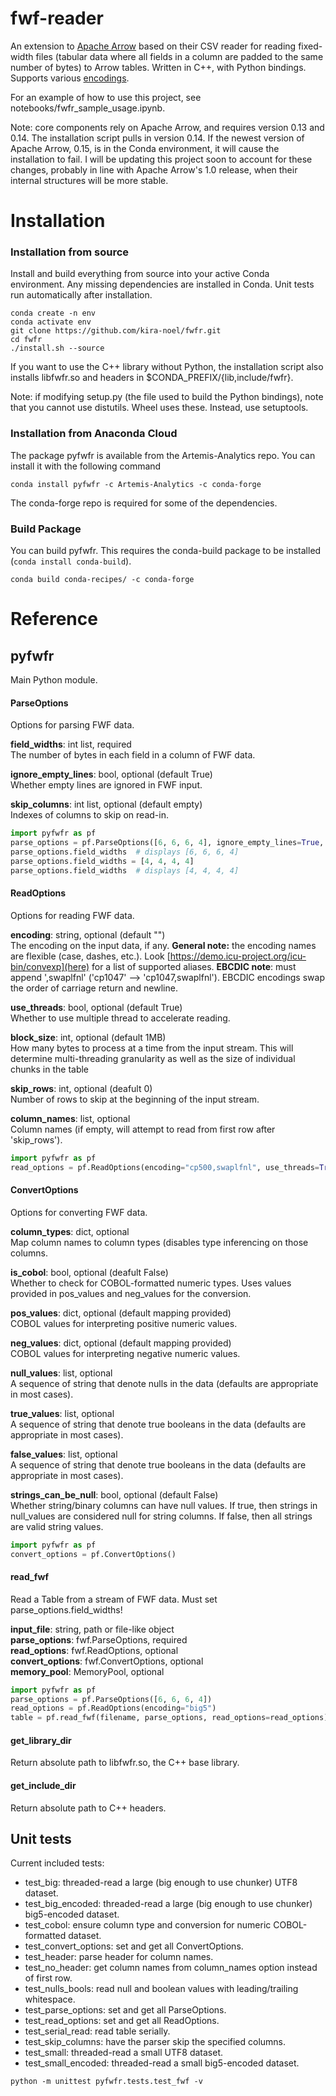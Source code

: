 # fwf-reader
An extension to [Apache Arrow](https://github.com/apache/arrow) based on their CSV 
reader for reading fixed-width files (tabular data where all fields in a column are 
padded to the same number of bytes) to Arrow tables. Written in C++, with Python bindings. 
Supports various [encodings](http://demo.icu-project.org/icu-bin/convexp).

For an example of how to use this project, see notebooks/fwfr_sample_usage.ipynb.

Note: core components rely on Apache Arrow, and requires version 0.13 and 0.14. The installation script pulls in version 0.14. If the newest version of Apache Arrow, 0.15, is in the Conda environment, it will cause the installation to fail. I will be updating this project soon to account for these changes, probably in line with Apache Arrow's 1.0 release, when their internal structures will be more stable.

# Installation
### Installation from source
Install and build everything from source into your active Conda environment. Any
missing dependencies are installed in Conda. Unit tests run automatically after 
installation.
```
conda create -n env
conda activate env
git clone https://github.com/kira-noel/fwfr.git
cd fwfr
./install.sh --source
```
If you want to use the C++ library without Python, the installation script also installs 
libfwfr.so and headers in $CONDA\_PREFIX/{lib,include/fwfr}.

Note: if modifying setup.py (the file used to build the Python bindings), note that you cannot use distutils. Wheel uses these. Instead, use setuptools.

### Installation from Anaconda Cloud
The package pyfwfr is available from the Artemis-Analytics repo. You can install it with the following command
```
conda install pyfwfr -c Artemis-Analytics -c conda-forge
```
The conda-forge repo is required for some of the dependencies.

### Build Package
You can build pyfwfr. This requires the conda-build package to be installed (```conda install conda-build```).
```
conda build conda-recipes/ -c conda-forge
```

# Reference
## pyfwfr
Main Python module.

#### ParseOptions
Options for parsing FWF data.

**field_widths**: int list, required<br>
The number of bytes in each field in a column of FWF data.

**ignore_empty_lines**: bool, optional (default True)<br>
Whether empty lines are ignored in FWF input.

**skip_columns**: int list, optional (default empty)<br>
Indexes of columns to skip on read-in.
```python
import pyfwfr as pf
parse_options = pf.ParseOptions([6, 6, 6, 4], ignore_empty_lines=True, [0, 1, 6])
parse_options.field_widths  # displays [6, 6, 6, 4]
parse_options.field_widths = [4, 4, 4, 4]
parse_options.field_widths  # displays [4, 4, 4, 4]
```

#### ReadOptions
Options for reading FWF data.

**encoding**: string, optional (default "")<br>
The encoding on the input data, if any. **General note:** the encoding names are flexible (case, dashes, etc.).
Look [https://demo.icu-project.org/icu-bin/convexp](here) for a list of supported aliases. **EBCDIC note**: must 
append ',swaplfnl' ('cp1047' --> 'cp1047,swaplfnl'). EBCDIC encodings swap the order of carriage return and newline.

**use_threads**: bool, optional (default True)<br>
Whether to use multiple thread to accelerate reading.

**block_size**: int, optional (default 1MB)<br>
How many bytes to process at a time from the input stream. This will determine multi-threading granularity as well as the size of individual chunks in the table

**skip_rows**: int, optional (deafult 0)<br>
Number of rows to skip at the beginning of the input stream.

**column_names**: list, optional<br>
Column names (if empty, will attempt to read from first row after 'skip\_rows').
```python
import pyfwfr as pf
read_options = pf.ReadOptions(encoding="cp500,swaplfnl", use_threads=True, block_size=1024)
```

#### ConvertOptions
Options for converting FWF data.

**column_types**: dict, optional<br>
Map column names to column types (disables type inferencing on those columns.

**is_cobol**: bool, optional (deafult False)<br>
Whether to check for COBOL-formatted numeric types. Uses values provided in pos\_values and neg\_values
for the conversion.

**pos_values**: dict, optional (default mapping provided)<br>
COBOL values for interpreting positive numeric values.

**neg_values**: dict, optional (default mapping provided)<br>
COBOL values for interpreting negative numeric values.

**null_values**: list, optional<br>
A sequence of string that denote nulls in the data (defaults are appropriate in most cases).

**true_values**: list, optional<br>
A sequence of string that denote true booleans in the data (defaults are appropriate in most cases).

**false_values**: list, optional<br>
A sequence of string that denote true booleans in the data (defaults are appropriate in most cases).

**strings_can_be_null**: bool, optional (default False)<br>
Whether string/binary columns can have null values. If true, then strings in null\_values are considered null for string columns. If false, then all strings are valid string values.
```python
import pyfwfr as pf
convert_options = pf.ConvertOptions()
```

#### read\_fwf
Read a Table from a stream of FWF data. Must set parse\_options.field\_widths!

**input_file**: string, path or file-like object<br>
**parse_options**: fwf.ParseOptions, required<br>
**read_options**: fwf.ReadOptions, optional<br>
**convert_options**: fwf.ConvertOptions, optional<br>
**memory_pool**: MemoryPool, optional<br>
```python
import pyfwfr as pf
parse_options = pf.ParseOptions([6, 6, 6, 4])
read_options = pf.ReadOptions(encoding="big5")
table = pf.read_fwf(filename, parse_options, read_options=read_options)
```

#### get\_library\_dir
Return absolute path to libfwfr.so, the C++ base library.

#### get\_include\_dir
Return absolute path to C++ headers.

## Unit tests
Current included tests:
* test\_big: threaded-read a large (big enough to use chunker) UTF8 dataset.
* test\_big\_encoded: threaded-read a large (big enough to use chunker) big5-encoded dataset.
* test\_cobol: ensure column type and conversion for numeric COBOL-formatted dataset.
* test\_convert\_options: set and get all ConvertOptions.
* test\_header: parse header for column names.
* test\_no\_header: get column names from column\_names option instead of first row.
* test\_nulls\_bools: read null and boolean values with leading/trailing whitespace.
* test\_parse\_options: set and get all ParseOptions.
* test\_read\_options: set and get all ReadOptions.
* test\_serial\_read: read table serially.
* test\_skip\_columns: have the parser skip the specified columns.
* test\_small: threaded-read a small UTF8 dataset.
* test\_small\_encoded: threaded-read a small big5-encoded dataset.

```
python -m unittest pyfwfr.tests.test_fwf -v
```
